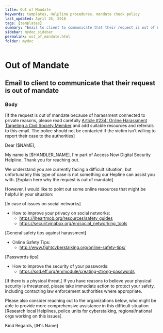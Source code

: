 ```yaml
---
title: Out of Mandate
keywords: templates, Helpline procedures, mandate check policy
last_updated: April 26, 2018
tags: [templates]
summary: "Email to client to communicate that their request is out of mandate."
sidebar: mydoc_sidebar
permalink: out_of_mandate.html
folder: mydoc
---
```



# Out of Mandate
## Email to client to communicate that their request is out of mandate

### Body

[If the request is out of mandate because of harassment connected to private reasons, please read carefully [Article #234: Online Harassment Targeting a Civil Society Member](../Harassment/Online_Harassment_Against_Civil_Society_Member.md) and add suitable resources and referrals to this email. The police should not be contacted if the victim isn't willing to report their case to the authorities]

Dear [$NAME],

My name is [$HANDLER_NAME], I'm part of Access Now Digital Security Helpline. Thank you for reaching out.

We understand you are currently facing a difficult situation, but unfortunately this type of case is not something our Hepline can assist you with. [Explain here why the request is out of mandate]

However, I would like to point out some online resources that might be helpful in your situation:

[In case of issues on social networks]
- How to improve your privacy on social networks:
    - https://iheartmob.org/resources/safety_guides
    - https://securityinabox.org/en/social_networking_tools

[General safety tips against harassment]
- Online Safety Tips:
    - http://www.fightcyberstalking.org/online-safety-tips/

[Passwords tips]
- How to improve the security of your passwords:
    - https://ssd.eff.org/en/module/creating-strong-passwords

[If there is a physical threat.]
If you have reasons to believe your physical security is threatened, please take immediate action to protect your safety, including contacting law enforcement authorities where appropriate. 

Please also consider reaching out to the organizations below, who might be able to provide more comprehensive assistance in this difficult situation. 
[Research local Helplines, police units for cyberstalking, regional/national orgs working on this issues].

Kind Regards,
[IH's Name]